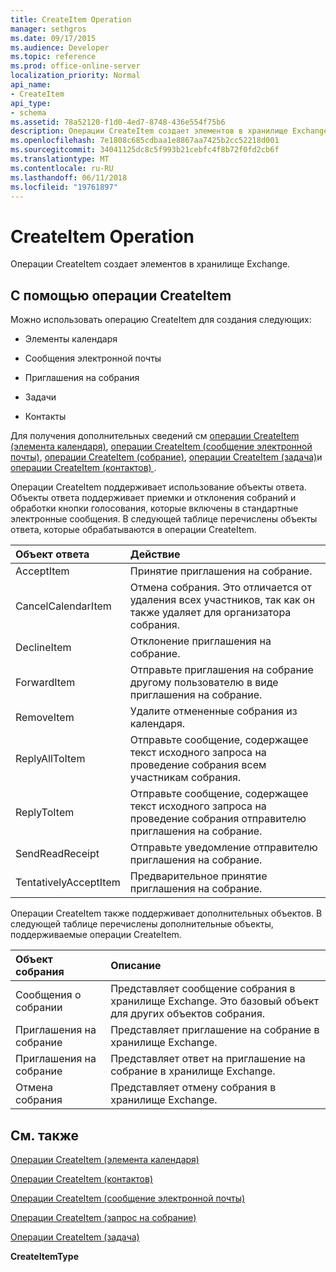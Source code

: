 ```yaml
---
title: CreateItem Operation
manager: sethgros
ms.date: 09/17/2015
ms.audience: Developer
ms.topic: reference
ms.prod: office-online-server
localization_priority: Normal
api_name:
- CreateItem
api_type:
- schema
ms.assetid: 78a52120-f1d0-4ed7-8748-436e554f75b6
description: Операции CreateItem создает элементов в хранилище Exchange.
ms.openlocfilehash: 7e1808c685cdbaa1e8867aa7425b2cc52218d001
ms.sourcegitcommit: 34041125dc8c5f993b21cebfc4f8b72f0fd2cb6f
ms.translationtype: MT
ms.contentlocale: ru-RU
ms.lasthandoff: 06/11/2018
ms.locfileid: "19761897"
---
```

# <a name="createitem-operation"></a>CreateItem Operation

Операции CreateItem создает элементов в хранилище Exchange.
  
## <a name="using-the-createitem-operation"></a>С помощью операции CreateItem

Можно использовать операцию CreateItem для создания следующих:
  
- Элементы календаря
    
- Сообщения электронной почты
    
- Приглашения на собрания
    
- Задачи
    
- Контакты
    
Для получения дополнительных сведений см [операции CreateItem (элемента календаря)](createitem-operation-calendar-item.md), [операции CreateItem (сообщение электронной почты)](createitem-operation-email-message.md), [операции CreateItem (собрание)](createitem-operation-meeting-request.md), [операции CreateItem (задача)](createitem-operation-task.md)и [операции CreateItem (контактов) ](createitem-operation-contact.md).
  
Операции CreateItem поддерживает использование объекты ответа. Объекты ответа поддерживает приемки и отклонения собраний и обработки кнопки голосования, которые включены в стандартные электронные сообщения. В следующей таблице перечислены объекты ответа, которые обрабатываются в операции CreateItem.
  
|**Объект ответа**|**Действие**|
|:-----|:-----|
|AcceptItem  <br/> |Принятие приглашения на собрание.  <br/> |
|CancelCalendarItem  <br/> |Отмена собрания. Это отличается от удаления всех участников, так как он также удаляет для организатора собрания.  <br/> |
|DeclineItem  <br/> |Отклонение приглашения на собрание.  <br/> |
|ForwardItem  <br/> |Отправьте приглашения на собрание другому пользователю в виде приглашения на собрание.  <br/> |
|RemoveItem  <br/> |Удалите отмененные собрания из календаря.  <br/> |
|ReplyAllToItem  <br/> |Отправьте сообщение, содержащее текст исходного запроса на проведение собрания всем участникам собрания.  <br/> |
|ReplyToItem  <br/> |Отправьте сообщение, содержащее текст исходного запроса на проведение собрания отправителю приглашения на собрание.  <br/> |
|SendReadReceipt  <br/> |Отправьте уведомление отправителю приглашения на собрание.  <br/> |
|TentativelyAcceptItem  <br/> |Предварительное принятие приглашения на собрание.  <br/> |
   
Операции CreateItem также поддерживает дополнительных объектов. В следующей таблице перечислены дополнительные объекты, поддерживаемые операции CreateItem.
  
|**Объект собрания**|**Описание**|
|:-----|:-----|
|Сообщения о собрании  <br/> |Представляет сообщение собрания в хранилище Exchange. Это базовый объект для других объектов собрания.  <br/> |
|Приглашения на собрание  <br/> |Представляет приглашение на собрание в хранилище Exchange.  <br/> |
|Приглашения на собрание  <br/> |Представляет ответ на приглашение на собрание в хранилище Exchange.  <br/> |
|Отмена собрания  <br/> |Представляет отмену собрания в хранилище Exchange.  <br/> |
   
## <a name="see-also"></a>См. также



[Операции CreateItem (элемента календаря)](createitem-operation-calendar-item.md)
  
[Операции CreateItem (контактов)](createitem-operation-contact.md)
  
[Операции CreateItem (сообщение электронной почты)](createitem-operation-email-message.md)
  
[Операции CreateItem (запрос на собрание)](createitem-operation-meeting-request.md)
  
[Операции CreateItem (задача)](createitem-operation-task.md)
  
 **CreateItemType**

